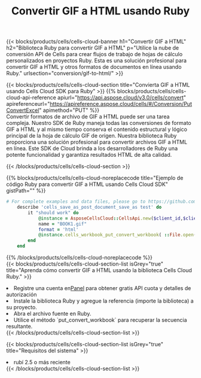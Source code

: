 ﻿---
title:  Convertir GIF a HTML usando Ruby
description:  Utilizar el SDK de Cloud Aspose.Cells para Ruby para convertir un archivo de formato GIF a un archivo de formato HTML.
kwords: Excel, Convert GIF to HTML, REST, Ruby
howto: How to convert GIF to HTML using Aspose.Cells Cloud Ruby library.
---
{{< blocks/products/cells/cells-cloud-banner h1="Convertir GIF a HTML" h2="Biblioteca Ruby para convertir GIF a HTML" p="Utilice la nube de conversión API de Cells para crear flujos de trabajo de hojas de cálculo personalizados en proyectos Ruby. Esta es una solución profesional para convertir GIF a HTML y otros formatos de documentos en línea usando Ruby." urlsection="conversion/gif-to-html/" >}}

{{< blocks/products/cells/cells-cloud-section title="Convierta GIF a HTML usando Cells Cloud SDK para Ruby" >}}
{{% blocks/products/cells/cells-cloud-api-reference apiurl="https://api.aspose.cloud/v3.0/cells/convert" apireferenceurl="https://apireference.aspose.cloud/cells/#/Conversion/PutConvertExcel" apimethod="PUT" %}}
<br/>
Convertir formatos de archivo de GIF a HTML puede ser una tarea compleja. Nuestro SDK de Ruby maneja todas las conversiones de formato GIF a HTML y al mismo tiempo conserva el contenido estructural y lógico principal de la hoja de cálculo GIF de origen. Nuestra biblioteca Ruby proporciona una solución profesional para convertir archivos GIF a HTML en línea. Este SDK de Cloud brinda a los desarrolladores de Ruby una potente funcionalidad y garantiza resultados HTML de alta calidad.

{{< /blocks/products/cells/cells-cloud-section >}}

{{% blocks/products/cells/cells-cloud-noreplacecode title="Ejemplo de código Ruby para convertir GIF a HTML usando Cells Cloud SDK" gistPath="" %}}
 
```ruby
# For complete examples and data files, please go to https://github.com/aspose-cells-cloud/aspose-cells-cloud-ruby/
    describe 'cells_save_as_post_document_save_as test' do
        it "should work" do
            @instance = AsposeCellsCloud::CellsApi.new($client_id,$client_secret,"v3.0","https://api.aspose.cloud/")
            name = "BOOK1.gif"
            format = 'html'
            @instance.cells_workbook_put_convert_workbook( ::File.open(File.expand_path("data/"+name),"r")  {|io| io.read(io.size) },{:format=>format})     
        end
    end
```
 
{{% /blocks/products/cells/cells-cloud-noreplacecode %}}
<br/>
{{< blocks/products/cells/cells-cloud-section-list isGrey="true" title="Aprenda cómo convertir GIF a HTML usando la biblioteca Cells Cloud Ruby." >}}
<li> Registre una cuenta en<a href="https://dashboard.aspose.cloud/">Panel</a> para obtener gratis API cuota y detalles de autorización</li>
<li>Instale la biblioteca Ruby y agregue la referencia (importe la biblioteca) a su proyecto.</li>
<li>Abra el archivo fuente en Ruby.</li>
<li>Utilice el método `put_convert_workbook` para recuperar la secuencia resultante.</li>
{{< /blocks/products/cells/cells-cloud-section-list >}}

{{< blocks/products/cells/cells-cloud-section-list isGrey="true" title="Requisitos del sistema" >}}
<li>rubí 2.5 o más reciente</li>
{{< /blocks/products/cells/cells-cloud-section-list >}}
